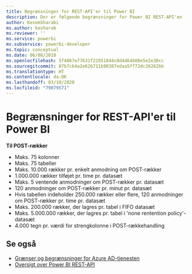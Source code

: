 ```yaml
---
title: Begrænsninger for REST-API'er til Power BI
description: Der er følgende begrænsninger for Power BI REST-API'en
author: KesemSharabi
ms.author: kesharab
ms.reviewer: ''
ms.service: powerbi
ms.subservice: powerbi-developer
ms.topic: conceptual
ms.date: 06/08/2018
ms.openlocfilehash: 5f4067e77631f22951844c0d4d64b06e5e2e30cc
ms.sourcegitcommit: 87b7cb4a2e626711b98387edaa5ff72dc26262bb
ms.translationtype: HT
ms.contentlocale: da-DK
ms.lasthandoff: 03/10/2020
ms.locfileid: "79079571"
---
```

# <a name="power-bi-rest-api-limitations"></a>Begrænsninger for REST-API'er til Power BI  
  
**Til POST-rækker**
  
* Maks. 75 kolonner
* Maks. 75 tabeller
* Maks. 10.000 rækker pr. enkelt anmodning om POST-rækker  
* 1\.000.000 rækker tilføjet pr. time pr. datasæt  
* Maks. 5 ventende anmodninger om POST-rækker pr. datasæt  
* 120 anmodninger om POST-rækker pr. minut pr. datasæt
* Hvis tabellen indeholder 250.000 rækker eller flere, 120 anmodninger om POST-rækker pr. time pr. datasæt
* Maks. 200.000 rækker, der lagres pr. tabel i FIFO datasæt
* Maks. 5.000.000 rækker, der lagres pr. tabel i 'none rentention policy'-datasæt  
* 4\.000 tegn pr. værdi for strengkolonne i POST-rækkehandling
  
## <a name="see-also"></a>Se også

* [Grænser og begrænsninger for Azure AD-tjenesten](https://docs.microsoft.com/azure/active-directory/active-directory-service-limits-restrictions)   
* [Oversigt over Power BI REST-API](https://docs.microsoft.com/rest/api/power-bi/)